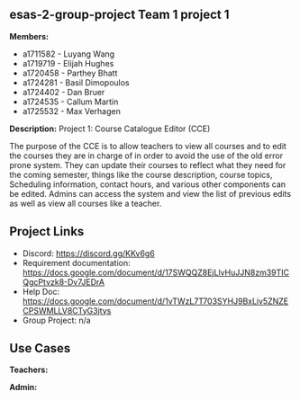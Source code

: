 ## esas-2-group-project Team 1 project 1
**Members:**

* a1711582 - Luyang Wang
* a1719719 - Elijah Hughes
* a1720458 - Parthey Bhatt
* a1724281 - Basil Dimopoulos
* a1724402 - Dan Bruer
* a1724535 - Callum Martin
* a1725532 - Max Verhagen

**Description:**
Project 1: Course Catalogue Editor (CCE)

The purpose of the CCE is to allow teachers to view all courses and to edit the courses they are in charge of in order to avoid the use of the old error prone system. They can update their courses to reflect what they need for the coming semester, things like the course description, course topics, Scheduling information, contact hours, and various other components can be edited. Admins can access the system and view the list of previous edits as well as view all courses like a teacher.

## Project Links

- Discord: https://discord.gg/KKv6g6
- Requirement documentation: https://docs.google.com/document/d/17SWQQZ8EjLlvHuJJN8zm39TICQgcPtvzk8-Dv7JEDrA
- Help Doc: https://docs.google.com/document/d/1vTWzL7T703SYHJ9BxLiv5ZNZECPSWMLLV8CTyG3jtys
- Group Project: n/a


## Use Cases

**Teachers:**

**Admin:**


